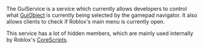 The GuiService is a service which currently allows developers to control what
[GuiObject](https://create.roblox.com/docs/reference/engine/classes/GuiObject) is currently being selected by the gamepad navigator. It also
allows clients to check if Roblox's main menu is currently open.

This service has a lot of hidden members, which are mainly used internally by
Roblox's [CoreScripts](https://create.roblox.com/docs/reference/engine/classes/CoreScript).